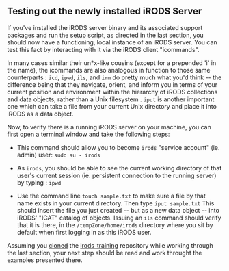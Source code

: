 ## Testing out the newly installed iRODS Server

If you've installed the iRODS server binary and its associated support packages and run the setup script, as directed in the last section, you should now have a functioning, local instance of an iRODS server. You can test this fact by interacting with it via the iRODS client "icommands".  

In many cases similar their un\*x-like cousins (except for a prepended 'i' in the name), the icommands are also analogous in function to those same counterparts : `icd`, `ipwd`, `ils`, and `irm` do pretty much what you'd think -- the difference being that they navigate, orient, and inform you in terms of your current position and environment within the hierarchy of iRODS collections  and data objects, rather than a Unix filesystem . `iput` is another important one which can take a file from your current Unix directory and place it into iRODS as a data object.

Now, to verify there is a running iRODS server on your machine, you can first open a terminal window and take the following steps:

* This command should allow you to become `irods` "service account" (ie. admin) user:  `sudo su - irods`

* As `irods`, you should be able to see the current working directory of that user's current session (ie. persistent connection to the running server) by typing : `ipwd`

* Use the command line `touch sample.txt` to make sure a file by that name exists in your current directory.  Then type `iput sample.txt` This should insert the file you just created -- but as a new data object -- into iRODS' "ICAT" catalog of objects. Issuing an `ils` command should verify that it is there, in the `/tempZone/home/irods` directory where you sit by default when first logging in as this iRODS user.

Assuming you [cloned](http://slides.com/irods/ugm2017-getting-started#/2) the [irods_training](https://github.com/irods/irods_training) repository while working through the last section, your next step should be  read and work throught the examples presented there.
